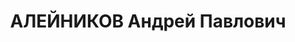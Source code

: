 ---
title: АЛЕЙНИКОВ Андрей Павлович
description: "1895 г.р., урож. г.Таганрога РО, русский, гр.СССР, соц. происх. из рабочих,\
  \ член КПСС с 1920, жит. г.Миллерово, председатель Горсовета г.Миллерово. \n  Арестован\
  \ 10.07.1937г. за участие в контрреволюционной организации, по ст. 58-10-11 УК РСФСР.\
  \ \n  Осуждён 15.12.1937 г. ВК Верховного суда СССР по ст.ст.58-7-8-11 УК РСФСР\
  \ к расстрелу. Приговор приведён в исполнение 15.12.1937 г. в г.Ростове-на-Дону.\
  \ 20.03.1958 г. ВК Верховного суда СССР дело в отношении Алейникова А.П. производством\
  \ прекращено, за отсутствием состава преступления."
---